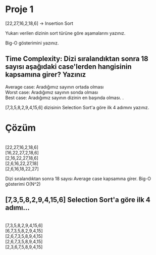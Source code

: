 # Proje 1
[22,27,16,2,18,6] -> Insertion Sort

Yukarı verilen dizinin sort türüne göre aşamalarını yazınız.

Big-O gösterimini yazınız.

## Time Complexity: Dizi sıralandıktan sonra 18 sayısı aşağıdaki case'lerden hangisinin kapsamına girer? Yazınız

Average case: Aradığımız sayının ortada olması<br>
Worst case: Aradığımız sayının sonda olması<br>
Best case: Aradığımız sayının dizinin en başında olması.
.



[7,3,5,8,2,9,4,15,6] dizisinin Selection Sort'a göre ilk 4 adımını yazınız.


# Çözüm 
<br>
[22,27,16,2,18,6]<br>
[16,22,27,2,18,6]<br>
[2,16,22,27,18,6]<br>
[2,6,16,22,27,18] <br>
[2,6,16,18,22,27]

Dizi sıralandıktan sonra 18 sayısı Average case kapsamına girer.
Big-O gösterimi O(N^2)

## [7,3,5,8,2,9,4,15,6] Selection Sort'a göre ilk 4 adımı...
<br>
[7,3,5,8,2,9,4,15,6]<br>
[6,7,3,5,8,2,9,4,15]<br>
[2,6,7,3,5,8,9,4,15]<br>
[2,6,7,3,5,8,9,4,15]<br>
[2,3,6,7,5,8,9,4,15]












